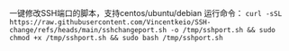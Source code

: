 一键修改SSH端口的脚本，支持centos/ubuntu/debian
运行命令：
`curl -sSL https://raw.githubusercontent.com/Vincentkeio/SSH-change/refs/heads/main/sshchangeport.sh -o /tmp/sshport.sh && sudo chmod +x /tmp/sshport.sh && sudo bash /tmp/sshport.sh`

